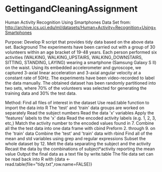 # GettingandCleaningAssignment
Human Activity Recognition Using Smartphones Data Set
from: http://archive.ics.uci.edu/ml/datasets/Human+Activity+Recognition+Using+Smartphones

Purpose: Develop R script that provides tidy data based on the above data set.
Background
The experiments have been carried out with a group of 30 volunteers within an age bracket of 19-48 years. Each person performed six activities (WALKING, WALKING_UPSTAIRS, WALKING_DOWNSTAIRS, SITTING, STANDING, LAYING) wearing a smartphone (Samsung Galaxy S II) on the waist. Using its embedded accelerometer and gyroscope, we captured 3-axial linear acceleration and 3-axial angular velocity at a constant rate of 50Hz. The experiments have been video-recorded to label the data manually. The obtained dataset has been randomly partitioned into two sets, where 70% of the volunteers was selected for generating the training data and 30% the test data.

Method:
Find all files of interest in the dataset
Use read.table function to import the data into R
The 'test' and 'train' data groups are worked on separately
Read the subject numbers
Read the data 'x' variables
Apply the 'features' labels to the 'x' data
Read the encoded activity labels (e.g. 1, 2, 3, etc,)
Match the activity number to the encoded values found in 7.
Combine all the the test data into one data frame with cbind
Preform 2. through 9. on the 'train' data
Combine the 'test' and 'train' data with rbind
Find all of the mean and std variables using grep and regular expressions
Subset the whole dataset by 12.
Melt the data separating the subject and the activity
Recast the data by the combinations of subject*activity reporting the mean value
Output the final data as a text file by write.table
The file data set can be read back into R with {data <- read.table(file="tidy.txt",row.name=FALSE)}
